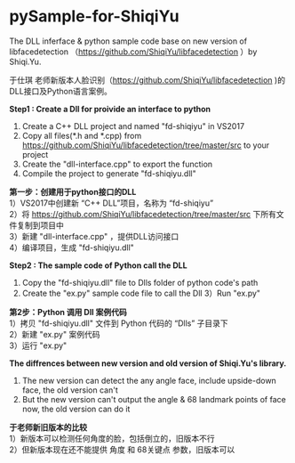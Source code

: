# pySample-for-ShiqiYu
The DLL inferface &amp; python sample code base on new version of libfacedetection （https://github.com/ShiqiYu/libfacedetection ）by Shiqi.Yu.

于仕琪 老师新版本人脸识别（https://github.com/ShiqiYu/libfacedetection )的DLL接口及Python语言案例。

<b>Step1 : Create a Dll for proivide an interface to python</b>
1) Create a C++ DLL project and named "fd-shiqiyu" in VS2017
2) Copy all files(*.h and *.cpp) from https://github.com/ShiqiYu/libfacedetection/tree/master/src to your project
3) Create the "dll-interface.cpp" to export the function
4) Compile the project to generate "fd-shiqiyu.dll"

<b>第一步：创建用于python接口的DLL</b><br>
1）VS2017中创建新 “C++ DLL”项目，名称为 “fd-shiqiyu”<br>
2）将 https://github.com/ShiqiYu/libfacedetection/tree/master/src 下所有文件复制到项目中<br>
3）新建 "dll-interface.cpp" ，提供DLL访问接口<br>
4）编译项目，生成 "fd-shiqiyu.dll"<br>

<b>Step2 : The sample code of Python call the DLL </b>
1) Copy the "fd-shiqiyu.dll" file to Dlls folder of python code's path
2) Create the "ex.py" sample code file to call the Dll
3）Run "ex.py" 

<b>第2步：Python 调用 Dll 案例代码</b><br>
1）拷贝 "fd-shiqiyu.dll" 文件到 Python 代码的 “Dlls” 子目录下<br>
2）新建 "ex.py" 案例代码<br>
3）运行 "ex.py"<br>


<b>The diffrences between new version and old version of Shiqi.Yu's library.</b>
1) The new version can detect the any angle face, include upside-down face, the old version can't
2) But the new version can't output the angle & 68 landmark points of face now, the old version can do it

<b>于老师新旧版本的比较</b><br>
1）新版本可以检测任何角度的脸，包括倒立的，旧版本不行<br>
2）但新版本现在还不能提供 角度 和 68关键点 参数，旧版本可以<br>
